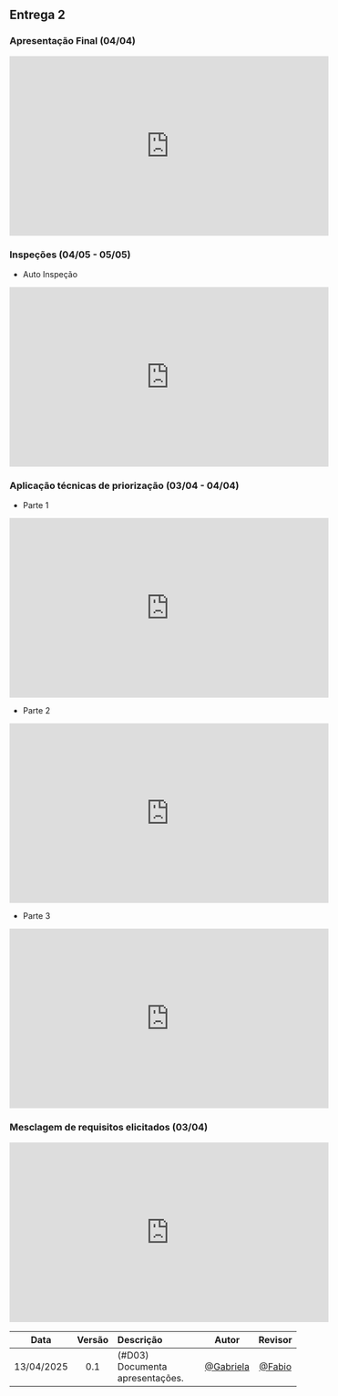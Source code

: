 ## Entrega 2

### Apresentação Final (04/04)

<iframe width="560" height="315" src="https://www.youtube.com/embed/oL-EL3EDAkg?si=dQy5XNGJm_PZMdjl" title="YouTube video player" frameborder="0" allow="accelerometer; autoplay; clipboard-write; encrypted-media; gyroscope; picture-in-picture; web-share" referrerpolicy="strict-origin-when-cross-origin" allowfullscreen></iframe>

### Inspeções (04/05 - 05/05)

- Auto Inspeção

<iframe width="560" height="315" src="https://www.youtube.com/embed/DOLH8buY038?si=GF7Jn6mCbsu6Cy3T" title="YouTube video player" frameborder="0" allow="accelerometer; autoplay; clipboard-write; encrypted-media; gyroscope; picture-in-picture; web-share" referrerpolicy="strict-origin-when-cross-origin" allowfullscreen></iframe>


### Aplicação técnicas de priorização (03/04 - 04/04)

- Parte 1
<iframe width="560" height="315" src="https://www.youtube.com/embed/IeVB_esBSlA?si=vzQUqABiKJViKWCb" title="YouTube video player" frameborder="0" allow="accelerometer; autoplay; clipboard-write; encrypted-media; gyroscope; picture-in-picture; web-share" referrerpolicy="strict-origin-when-cross-origin" allowfullscreen></iframe>

- Parte 2
<iframe width="560" height="315" src="https://www.youtube.com/embed/mxz973-AUzU?si=9bs0St0zJhQPqrVY" title="YouTube video player" frameborder="0" allow="accelerometer; autoplay; clipboard-write; encrypted-media; gyroscope; picture-in-picture; web-share" referrerpolicy="strict-origin-when-cross-origin" allowfullscreen></iframe>

- Parte 3
<iframe width="560" height="315" src="https://www.youtube.com/embed/bibMr6D-X1Y?si=yEuepBM-U7uJu9iW" title="YouTube video player" frameborder="0" allow="accelerometer; autoplay; clipboard-write; encrypted-media; gyroscope; picture-in-picture; web-share" referrerpolicy="strict-origin-when-cross-origin" allowfullscreen></iframe>

### Mesclagem de requisitos elicitados (03/04)

<iframe width="560" height="315" src="https://www.youtube.com/embed/five3-oZeqE?si=DXgKpnCAxUgymo6K" title="YouTube video player" frameborder="0" allow="accelerometer; autoplay; clipboard-write; encrypted-media; gyroscope; picture-in-picture; web-share" referrerpolicy="strict-origin-when-cross-origin" allowfullscreen></iframe>

| Data       | Versão | Descrição                                 | Autor                                      | Revisor                                     |
| :--------: | :----: | :---------------------------------------- | :----------------------------------------: | :----------------------------------------: |
| 13/04/2025 |  0.1   | (#D03) Documenta apresentações. | [@Gabriela](https://github.com/gaubiela)   | [@Fabio](https://github.com/fabinsz)|

